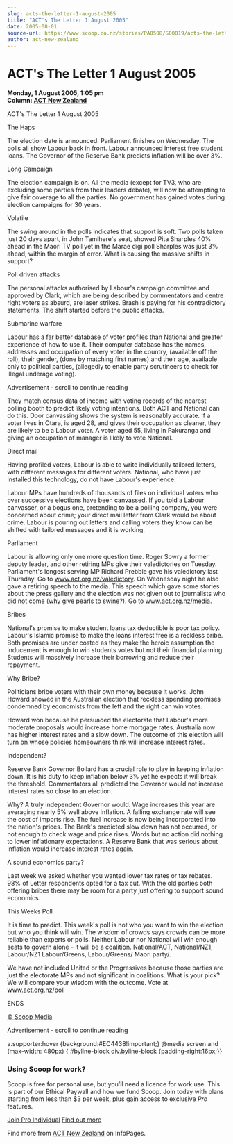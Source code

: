 ```yaml
---
slug: acts-the-letter-1-august-2005
title: "ACT's The Letter 1 August 2005"
date: 2005-08-01
source-url: https://www.scoop.co.nz/stories/PA0508/S00019/acts-the-letter-1-august-2005.htm
author: act-new-zealand
---
```

ACT's The Letter 1 August 2005
==============================

**Monday, 1 August 2005, 1:05 pm**  
**Column: [ACT New Zealand](https://info.scoop.co.nz/ACT_New_Zealand)**

ACT's The Letter 1 August 2005

The Haps

The election date is announced. Parliament finishes on Wednesday. The polls all show Labour back in front. Labour announced interest free student loans. The Governor of the Reserve Bank predicts inflation will be over 3%.

Long Campaign

The election campaign is on. All the media (except for TV3, who are excluding some parties from their leaders debate), will now be attempting to give fair coverage to all the parties. No government has gained votes during election campaigns for 30 years.

Volatile

The swing around in the polls indicates that support is soft. Two polls taken just 20 days apart, in John Tamihere's seat, showed Pita Sharples 40% ahead in the Maori TV poll yet in the Marae digi poll Sharples was just 3% ahead, within the margin of error. What is causing the massive shifts in support?

Poll driven attacks

The personal attacks authorised by Labour's campaign committee and approved by Clark, which are being described by commentators and centre right voters as absurd, are laser strikes. Brash is paying for his contradictory statements. The shift started before the public attacks.

Submarine warfare

Labour has a far better database of voter profiles than National and greater experience of how to use it. Their computer database has the names, addresses and occupation of every voter in the country, (available off the roll), their gender, (done by matching first names) and their age, available only to political parties, (allegedly to enable party scrutineers to check for illegal underage voting).

Advertisement - scroll to continue reading





They match census data of income with voting records of the nearest polling booth to predict likely voting intentions. Both ACT and National can do this. Door canvassing shows the system is reasonably accurate. If a voter lives in Otara, is aged 28, and gives their occupation as cleaner, they are likely to be a Labour voter. A voter aged 55, living in Pakuranga and giving an occupation of manager is likely to vote National.

Direct mail

Having profiled voters, Labour is able to write individually tailored letters, with different messages for different voters. National, who have just installed this technology, do not have Labour's experience.

Labour MPs have hundreds of thousands of files on individual voters who over successive elections have been canvassed. If you told a Labour canvasser, or a bogus one, pretending to be a polling company, you were concerned about crime; your direct mail letter from Clark would be about crime. Labour is pouring out letters and calling voters they know can be shifted with tailored messages and it is working.

Parliament

Labour is allowing only one more question time. Roger Sowry a former deputy leader, and other retiring MPs give their valedictories on Tuesday. Parliament's longest serving MP Richard Prebble gave his valedictory last Thursday. Go to www.act.org.nz/valedictory. On Wednesday night he also gave a retiring speech to the media. This speech which gave some stories about the press gallery and the election was not given out to journalists who did not come (why give pearls to swine?). Go to www.act.org.nz/media.

Bribes

National's promise to make student loans tax deductible is poor tax policy. Labour's Islamic promise to make the loans interest free is a reckless bribe. Both promises are under costed as they make the heroic assumption the inducement is enough to win students votes but not their financial planning. Students will massively increase their borrowing and reduce their repayment.

Why Bribe?

Politicians bribe voters with their own money because it works. John Howard showed in the Australian election that reckless spending promises condemned by economists from the left and the right can win votes.

Howard won because he persuaded the electorate that Labour's more moderate proposals would increase home mortgage rates. Australia now has higher interest rates and a slow down. The outcome of this election will turn on whose policies homeowners think will increase interest rates.

Independent?

Reserve Bank Governor Bollard has a crucial role to play in keeping inflation down. It is his duty to keep inflation below 3% yet he expects it will break the threshold. Commentators all predicted the Governor would not increase interest rates so close to an election.

Why? A truly independent Governor would. Wage increases this year are averaging nearly 5% well above inflation. A falling exchange rate will see the cost of imports rise. The fuel increase is now being incorporated into the nation's prices. The Bank's predicted slow down has not occurred, or not enough to check wage and price rises. Words but no action did nothing to lower inflationary expectations. A Reserve Bank that was serious about inflation would increase interest rates again.

A sound economics party?

Last week we asked whether you wanted lower tax rates or tax rebates. 98% of Letter respondents opted for a tax cut. With the old parties both offering bribes there may be room for a party just offering to support sound economics.

This Weeks Poll

It is time to predict. This week's poll is not who you want to win the election but who you think will win. The wisdom of crowds says crowds can be more reliable than experts or polls. Neither Labour nor National will win enough seats to govern alone - it will be a coalition. National/ACT, National/NZ1, Labour/NZ1 Labour/Greens, Labour/Greens/ Maori party/.

We have not included United or the Progressives because those parties are just the electorate MPs and not significant in coalitions. What is your pick? We will compare your wisdom with the outcome. Vote at www.act.org.nz/poll

ENDS

  

[© Scoop Media](http://www.scoop.co.nz/about/terms.html)  

Advertisement - scroll to continue reading



a.supporter:hover {background:#EC4438!important;} @media screen and (max-width: 480px) { #byline-block div.byline-block {padding-right:16px;}}

### Using Scoop for work?

Scoop is free for personal use, but you’ll need a licence for work use. This is part of our Ethical Paywall and how we fund Scoop. Join today with plans starting from less than $3 per week, plus gain access to exclusive _Pro_ features.  
  
[Join Pro Individual](https://pro.scoop.co.nz/Individual/?from=ProIn24) [Find out more](https://pro.scoop.co.nz/using-scoop-for-work/?from=ProIn24)

Find more from [ACT New Zealand](https://info.scoop.co.nz/ACT_New_Zealand) on InfoPages.